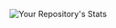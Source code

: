 ![Your Repository's Stats](https://github-readme-stats.vercel.app/api/top-langs/?username=feymez&theme=dark)
<!-- Place this tag in your head or just before your close body tag. -->
<script async defer src="https://buttons.github.io/buttons.js"></script>
